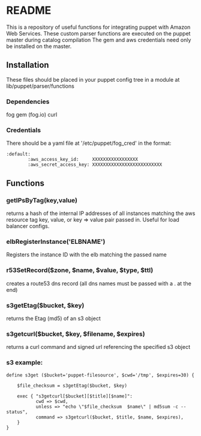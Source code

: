 
README
======

This is a repository of useful functions for integrating puppet with Amazon Web Services.
These custom parser functions are executed on the puppet master during catalog compilation
The gem and aws credentials need only be installed on the master.

Installation
------------

These files should be placed in your puppet config tree in a module at lib/puppet/parser/functions

### Dependencies

fog gem (fog.io)
curl

### Credentials

There should be a yaml file at '/etc/puppet/fog_cred' in the format:

    :default:
            :aws_access_key_id:     XXXXXXXXXXXXXXXXX
            :aws_secret_access_key: XXXXXXXXXXXXXXXXXXXXXXXXXX


Functions
---------

### getIPsByTag(key,value) 

returns a hash of the internal IP addresses of all instances matching the aws 
resource tag key, value, or key => value pair passed in. Useful for load balancer
configs.

### elbRegisterInstance('ELBNAME') 

Registers the instance ID with the elb matching the passed name 

### r53SetRecord($zone, $name, $value, $type, $ttl) 

creates a route53 dns record (all dns names must be passed with a . at the end)

### s3getEtag($bucket, $key) 

returns the Etag (md5) of an s3 object

### s3getcurl($bucket, $key, $filename, $expires) 

returns a curl command and signed url referencing the specified s3 object

### s3 example:

    define s3get ($bucket='puppet-filesource', $cwd='/tmp', $expires=30) {

        $file_checksum = s3getEtag($bucket, $key)

        exec { "s3getcurl[$bucket][$title][$name]":
               cwd => $cwd,
               unless => "echo \"$file_checksum  $name\" | md5sum -c --status",
               command => s3getcurl($bucket, $title, $name, $expires),
        }
    }


